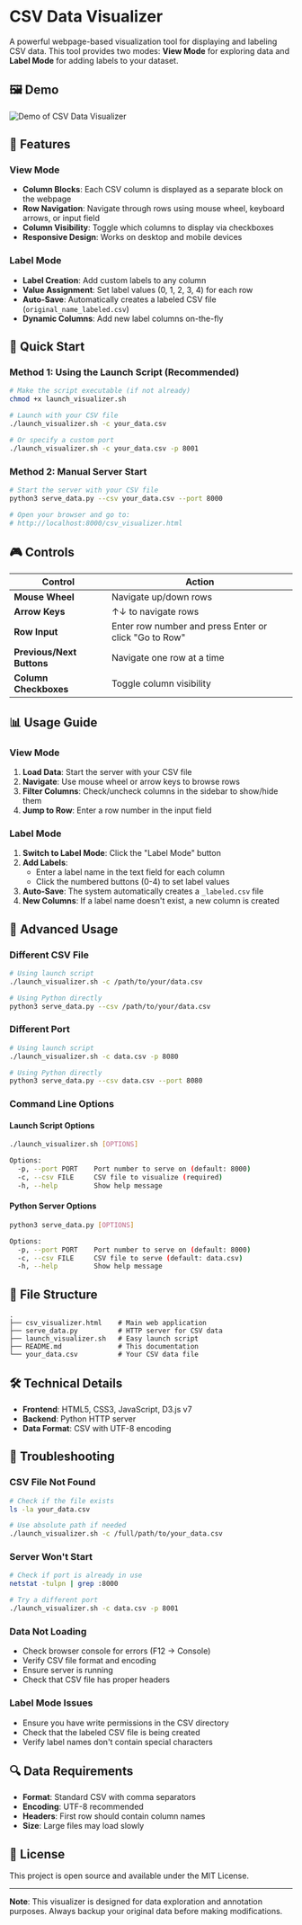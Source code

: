 # CSV Data Visualizer

A powerful webpage-based visualization tool for displaying and labeling CSV data. This tool provides two modes: **View Mode** for exploring data and **Label Mode** for adding labels to your dataset.


## 🖼️ Demo

![Demo of CSV Data Visualizer](demo.gif)

## 🎯 Features

### View Mode
- **Column Blocks**: Each CSV column is displayed as a separate block on the webpage
- **Row Navigation**: Navigate through rows using mouse wheel, keyboard arrows, or input field
- **Column Visibility**: Toggle which columns to display via checkboxes
- **Responsive Design**: Works on desktop and mobile devices

### Label Mode
- **Label Creation**: Add custom labels to any column
- **Value Assignment**: Set label values (0, 1, 2, 3, 4) for each row
- **Auto-Save**: Automatically creates a labeled CSV file (`original_name_labeled.csv`)
- **Dynamic Columns**: Add new label columns on-the-fly

## 🚀 Quick Start

### Method 1: Using the Launch Script (Recommended)

```bash
# Make the script executable (if not already)
chmod +x launch_visualizer.sh

# Launch with your CSV file
./launch_visualizer.sh -c your_data.csv

# Or specify a custom port
./launch_visualizer.sh -c your_data.csv -p 8001
```

### Method 2: Manual Server Start

```bash
# Start the server with your CSV file
python3 serve_data.py --csv your_data.csv --port 8000

# Open your browser and go to:
# http://localhost:8000/csv_visualizer.html
```

## 🎮 Controls

| Control | Action |
|---------|--------|
| **Mouse Wheel** | Navigate up/down rows |
| **Arrow Keys** | ↑↓ to navigate rows |
| **Row Input** | Enter row number and press Enter or click "Go to Row" |
| **Previous/Next Buttons** | Navigate one row at a time |
| **Column Checkboxes** | Toggle column visibility |

## 📊 Usage Guide

### View Mode
1. **Load Data**: Start the server with your CSV file
2. **Navigate**: Use mouse wheel or arrow keys to browse rows
3. **Filter Columns**: Check/uncheck columns in the sidebar to show/hide them
4. **Jump to Row**: Enter a row number in the input field

### Label Mode
1. **Switch to Label Mode**: Click the "Label Mode" button
2. **Add Labels**: 
   - Enter a label name in the text field for each column
   - Click the numbered buttons (0-4) to set label values
3. **Auto-Save**: The system automatically creates a `_labeled.csv` file
4. **New Columns**: If a label name doesn't exist, a new column is created

## 🔧 Advanced Usage

### Different CSV File
```bash
# Using launch script
./launch_visualizer.sh -c /path/to/your/data.csv

# Using Python directly
python3 serve_data.py --csv /path/to/your/data.csv
```

### Different Port
```bash
# Using launch script
./launch_visualizer.sh -c data.csv -p 8080

# Using Python directly
python3 serve_data.py --csv data.csv --port 8080
```

### Command Line Options

#### Launch Script Options
```bash
./launch_visualizer.sh [OPTIONS]

Options:
  -p, --port PORT    Port number to serve on (default: 8000)
  -c, --csv FILE     CSV file to visualize (required)
  -h, --help         Show help message
```

#### Python Server Options
```bash
python3 serve_data.py [OPTIONS]

Options:
  -p, --port PORT    Port number to serve on (default: 8000)
  -c, --csv FILE     CSV file to serve (default: data.csv)
  -h, --help         Show help message
```

## 📁 File Structure

```
.
├── csv_visualizer.html    # Main web application
├── serve_data.py          # HTTP server for CSV data
├── launch_visualizer.sh   # Easy launch script
├── README.md              # This documentation
└── your_data.csv          # Your CSV data file
```

## 🛠️ Technical Details

- **Frontend**: HTML5, CSS3, JavaScript, D3.js v7
- **Backend**: Python HTTP server
- **Data Format**: CSV with UTF-8 encoding



## 🚨 Troubleshooting

### CSV File Not Found
```bash
# Check if the file exists
ls -la your_data.csv

# Use absolute path if needed
./launch_visualizer.sh -c /full/path/to/your_data.csv
```

### Server Won't Start
```bash
# Check if port is already in use
netstat -tulpn | grep :8000

# Try a different port
./launch_visualizer.sh -c data.csv -p 8001
```

### Data Not Loading
- Check browser console for errors (F12 → Console)
- Verify CSV file format and encoding
- Ensure server is running
- Check that CSV file has proper headers

### Label Mode Issues
- Ensure you have write permissions in the CSV directory
- Check that the labeled CSV file is being created
- Verify label names don't contain special characters


## 🔍 Data Requirements

- **Format**: Standard CSV with comma separators
- **Encoding**: UTF-8 recommended
- **Headers**: First row should contain column names
- **Size**: Large files may load slowly



## 📄 License

This project is open source and available under the MIT License.

---

**Note**: This visualizer is designed for data exploration and annotation purposes. Always backup your original data before making modifications.


